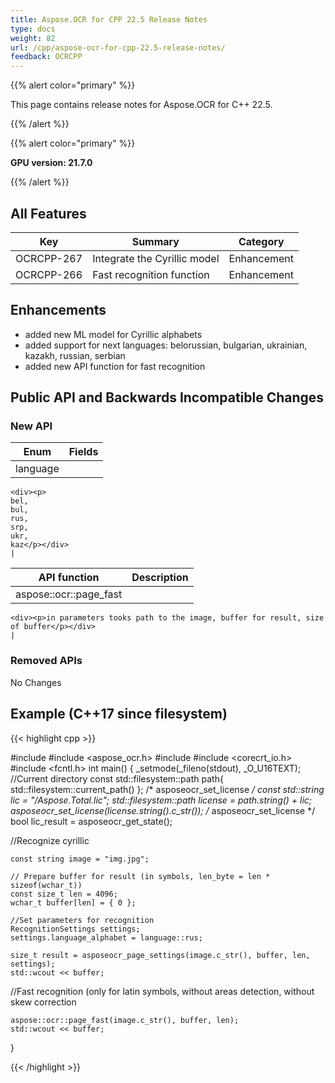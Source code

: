 ```yaml
---
title: Aspose.OCR for CPP 22.5 Release Notes
type: docs
weight: 82
url: /cpp/aspose-ocr-for-cpp-22.5-release-notes/
feedback: OCRCPP
---
```


{{% alert color="primary" %}}

This page contains release notes for Aspose.OCR for C++ 22.5.

{{% /alert %}}

{{% alert color="primary" %}}

**GPU version: 21.7.0**

{{% /alert %}}

## All Features

|Key|Summary|Category|
|---|---|---|
|OCRCPP-267| Integrate the Cyrillic model |Enhancement|
|OCRCPP-266| Fast recognition function |Enhancement|

## Enhancements

- added new ML model for Cyrillic alphabets
- added support for next languages: belorussian, bulgarian, ukrainian, kazakh, russian, serbian
- added new API function for fast recognition


## Public API and Backwards Incompatible Changes

### New API

|Enum|Fields|
|---|---|
|language|
	<div><p>
    bel,
    bul,
    rus,
    srp,
    ukr,
    kaz</p></div>
	|
	
|API function|Description|
|---|---|
|aspose::ocr::page_fast|
	<div><p>in parameters tooks path to the image, buffer for result, size of buffer</p></div>
	|


### Removed APIs

No Changes

## Example (C++17 since filesystem)

{{< highlight cpp >}}

#include <iostream>
#include <aspose_ocr.h>
#include <filesystem>
#include <corecrt_io.h>
#include <fcntl.h>
int main()
{
_setmode(_fileno(stdout), _O_U16TEXT);
//Current directory const
std::filesystem::path path{ std::filesystem::current_path() };
/* asposeocr_set_license */
const std::string lic = "/Aspose.Total.lic";
std::filesystem::path license = path.string() + lic;
asposeocr_set_license(license.string().c_str());
/* asposeocr_set_license */
bool lic_result = asposeocr_get_state();

//Recognize cyrillic

	const string image = "img.jpg";

	// Prepare buffer for result (in symbols, len_byte = len * sizeof(wchar_t))
	const size_t len = 4096;
    wchar_t buffer[len] = { 0 };
	
	//Set parameters for recognition 
    RecognitionSettings settings;
    settings.language_alphabet = language::rus;

    size_t result = asposeocr_page_settings(image.c_str(), buffer, len, settings);
    std::wcout << buffer;	
	
//Fast recognition (only for latin symbols, without areas detection, without skew correction

    aspose::ocr::page_fast(image.c_str(), buffer, len);
    std::wcout << buffer;	
}

{{< /highlight >}}
